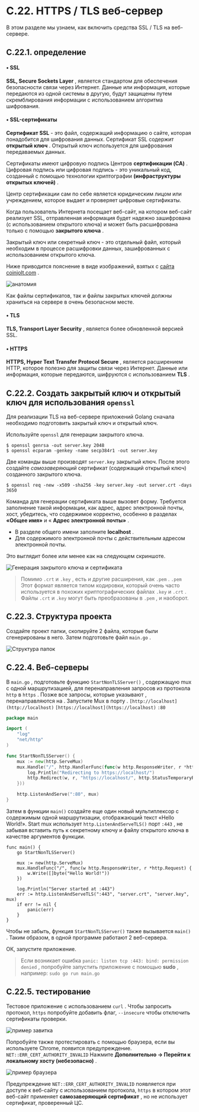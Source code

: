 # С.22. HTTPS / TLS веб\-сервер

В этом разделе мы узнаем, как включить средства SSL / TLS на веб\-сервере.

## C.22.1. определение

#### • SSL

**SSL, Secure Sockets Layer** , является стандартом для обеспечения безопасности связи через Интернет. Данные или информация, которые передаются из одной системы в другую, будут защищены путем скремблирования информации с использованием алгоритма шифрования.

#### • SSL\-сертификаты

**Сертификат SSL** \- это файл, содержащий информацию о сайте, которая понадобится для шифрования данных. Сертификат SSL содержит **открытый ключ** . Открытый ключ используется для шифрования передаваемых данных.

Сертификаты имеют цифровую подпись Центров **сертификации (CA)** . Цифровая подпись или цифровая подпись \- это уникальный код, созданный с помощью технологии криптографии **(инфраструктуры открытых ключей)** .

Центр сертификации сам по себе является юридическим лицом или учреждением, которое выдает и проверяет цифровые сертификаты.

Когда пользователь Интернета посещает веб\-сайт, на котором веб\-сайт реализует SSL, отправленная информация будет надежно зашифрована (с использованием открытого ключа) и может быть расшифрована только с помощью **закрытого ключа** .

Закрытый ключ или секретный ключ \- это отдельный файл, который необходим в процессе расшифровки данных, зашифрованных с использованием открытого ключа.

Ниже приводится пояснение в виде изображений, взятых с [сайта coinjolt.com](https://coinjolt.com/what-is-a-public-and-private-key/) .

![анатомия](https://dasarpemrogramangolang.novalagung.com/images/C.22_1_public_and_private_key.png)

Как файлы сертификатов, так и файлы закрытых ключей должны храниться на сервере в очень безопасном месте.

#### • TLS

**TLS, Transport Layer Security** , является более обновленной версией SSL.

#### • HTTPS

**HTTPS, Hyper Text Transfer Protocol Secure** , является расширением HTTP, которое полезно для защиты связи через Интернет. Данные или информация, которые передаются, шифруются с использованием **TLS** .

## C.22.2. Создать закрытый ключ и открытый ключ для использования `openssl`

Для реализации TLS на веб\-сервере приложений Golang сначала необходимо подготовить закрытый ключ и открытый ключ.

Используйте `openssl` для генерации закрытого ключа.

```
$ openssl genrsa -out server.key 2048
$ openssl ecparam -genkey -name secp384r1 -out server.key

```

Две команды выше производят `server.key` закрытый ключ. После этого создайте *самозаверяющий* сертификат (содержащий открытый ключ) созданного закрытого ключа.

```
$ openssl req -new -x509 -sha256 -key server.key -out server.crt -days 3650

```

Команда для генерации сертификата выше вызовет форму. Требуется заполнение такой информации, как адрес, адрес электронной почты, хост, убедитесь, что содержимое корректно, особенно в разделах **«Общее имя»** и « **Адрес электронной почты»** .

*   В разделе общего имени заполните **localhost** .
*   Для содержимого электронной почты с действительным адресом электронной почты.

Это выглядит более или менее как на следующем скриншоте.

![Генерация закрытого ключа и сертификата](https://dasarpemrogramangolang.novalagung.com/images/C.22_1.1_public_and_private_key.png)

> Помимо `.crt` и `.key` , есть и другие расширения, как `.pem` . `.pem` Этот формат является типом кодировки, который очень часто используется в похожих криптографических файлах `.key` и `.crt` . Файлы `.crt` и `.key` могут быть преобразованы в `.pem` , и наоборот.

## C.22.3. Структура проекта

Создайте проект папки, скопируйте 2 файла, которые были сгенерированы в него. Затем подготовьте файл `main.go` .

![Структура папок](https://dasarpemrogramangolang.novalagung.com/images/C.22_2_structure.png)

## C.22.4. Веб\-серверы

В `main.go` , подготовьте функцию `StartNonTLSServer()` , содержащую mux с одной маршрутизацией, для перенаправления запросов из протокола `http` в `https` . Позже все запросы, которые указывают , перенаправляются на . Запустите Mux в порту . `[http://localhost](http://localhost)` `[https://localhost](https://localhost)` `:80`

```go
package main

import (
    "log"
    "net/http"
)

func StartNonTLSServer() {
    mux := new(http.ServeMux)
    mux.Handle("/", http.HandlerFunc(func(w http.ResponseWriter, r *http.Request) {
        log.Println("Redirecting to https://localhost/")
        http.Redirect(w, r, "https://localhost/", http.StatusTemporaryRedirect)
    }))

    http.ListenAndServe(":80", mux)
}

```

Затем в функции `main()` создайте еще один новый мультиплексор с содержимым одной маршрутизации, отображающий текст «Hello World!». Start mux использует `http.ListenAndServeTLS()` порт `:443` , не забывая вставить путь к секретному ключу и файлу открытого ключа в качестве аргументов функции.

```
func main() {
    go StartNonTLSServer()

    mux := new(http.ServeMux)
    mux.HandleFunc("/", func(w http.ResponseWriter, r *http.Request) {
        w.Write([]byte("Hello World!"))
    })

    log.Println("Server started at :443")
    err := http.ListenAndServeTLS(":443", "server.crt", "server.key", mux)
    if err != nil {
        panic(err)
    }
}

```

Чтобы не забыть, функция `StartNonTLSServer()` также вызывается `main()` . Таким образом, в одной программе работают 2 веб\-сервера.

ОК, запустите приложение.

> Если возникает ошибка `panic: listen tcp :443: bind: permission denied` , попробуйте запустить приложение с помощью **sudo** , например: `sudo go run main.go`

## C.22.5. тестирование

Тестовое приложение с использованием `curl` . Чтобы запросить протокол, `https` попробуйте добавить флаг, `--insecure` чтобы отключить сертификаты проверки.

![пример завитка](https://dasarpemrogramangolang.novalagung.com/images/C.22_3_curl_example.png)

Попробуйте также протестировать с помощью браузера, если вы используете Chrome, появится предупреждение. `NET::ERR_CERT_AUTHORITY_INVALID` Нажмите **Дополнительно → Перейти к локальному хосту (небезопасно)** .

![пример браузера](https://dasarpemrogramangolang.novalagung.com/images/C.22_4_browser_example.png)

Предупреждение `NET::ERR_CERT_AUTHORITY_INVALID` появляется при доступе к веб\-сайту с использованием протокола, `https` в котором этот веб\-сайт применяет **самозаверяющий сертификат** , но не использует сертификат, проверенный ЦС.
